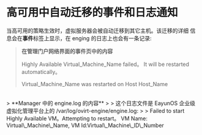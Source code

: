 # 高可用中自动迁移的事件和日志通知

当高可用的策略生效时，虚拟服务器会被自动迁移到其它主机。该迁移的详细
信息会在**事件**标签上显示，在 enging 的日志上也会有一条记录:

> **在管理门户网络界面的事件页中的内容**
>
> Highly Available Virtual\_Machine\_Name failed。 It will be restarted automatically。
>
> Virtual\_Machine\_Name was restarted on Host Host\_Name

<br/>
> **Manager 中的 engine.log 的内容**
>
> 这个日志文件是 EayunOS 企业级虚拟化管理平台上的 /var/log/ovirt-engine/engine.log:
>
> Failed to start Highly Available VM。Attempting to restart。 VM Name: Virtual\_Machine\_Name, VM Id:Virtual\_Machine\_ID\_Number

